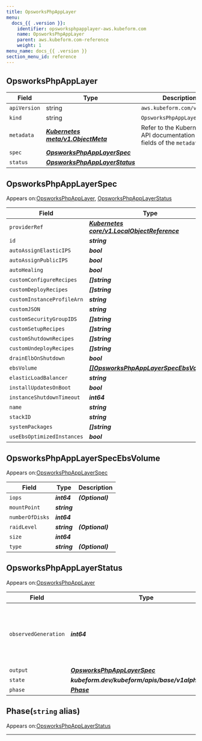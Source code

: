 ```yaml
---
title: OpsworksPhpAppLayer
menu:
  docs_{{ .version }}:
    identifier: opsworksphpapplayer-aws.kubeform.com
    name: OpsworksPhpAppLayer
    parent: aws.kubeform.com-reference
    weight: 1
menu_name: docs_{{ .version }}
section_menu_id: reference
---
```


## OpsworksPhpAppLayer
| Field | Type | Description |
| ------ | ----- | ----------- |
| `apiVersion` | string | `aws.kubeform.com/v1alpha1` |
|    `kind` | string | `OpsworksPhpAppLayer` |
| `metadata` | ***[Kubernetes meta/v1.ObjectMeta](https://v1-18.docs.kubernetes.io/docs/reference/generated/kubernetes-api/v1.18/#objectmeta-v1-meta)***|Refer to the Kubernetes API documentation for the fields of the `metadata` field.|
| `spec` | ***[OpsworksPhpAppLayerSpec](#opsworksphpapplayerspec)***||
| `status` | ***[OpsworksPhpAppLayerStatus](#opsworksphpapplayerstatus)***||
## OpsworksPhpAppLayerSpec

Appears on:[OpsworksPhpAppLayer](#opsworksphpapplayer), [OpsworksPhpAppLayerStatus](#opsworksphpapplayerstatus)

| Field | Type | Description |
| ------ | ----- | ----------- |
| `providerRef` | ***[Kubernetes core/v1.LocalObjectReference](https://v1-18.docs.kubernetes.io/docs/reference/generated/kubernetes-api/v1.18/#localobjectreference-v1-core)***||
| `id` | ***string***||
| `autoAssignElasticIPS` | ***bool***| ***(Optional)*** |
| `autoAssignPublicIPS` | ***bool***| ***(Optional)*** |
| `autoHealing` | ***bool***| ***(Optional)*** |
| `customConfigureRecipes` | ***[]string***| ***(Optional)*** |
| `customDeployRecipes` | ***[]string***| ***(Optional)*** |
| `customInstanceProfileArn` | ***string***| ***(Optional)*** |
| `customJSON` | ***string***| ***(Optional)*** |
| `customSecurityGroupIDS` | ***[]string***| ***(Optional)*** |
| `customSetupRecipes` | ***[]string***| ***(Optional)*** |
| `customShutdownRecipes` | ***[]string***| ***(Optional)*** |
| `customUndeployRecipes` | ***[]string***| ***(Optional)*** |
| `drainElbOnShutdown` | ***bool***| ***(Optional)*** |
| `ebsVolume` | ***[[]OpsworksPhpAppLayerSpecEbsVolume](#opsworksphpapplayerspecebsvolume)***| ***(Optional)*** |
| `elasticLoadBalancer` | ***string***| ***(Optional)*** |
| `installUpdatesOnBoot` | ***bool***| ***(Optional)*** |
| `instanceShutdownTimeout` | ***int64***| ***(Optional)*** |
| `name` | ***string***| ***(Optional)*** |
| `stackID` | ***string***||
| `systemPackages` | ***[]string***| ***(Optional)*** |
| `useEbsOptimizedInstances` | ***bool***| ***(Optional)*** |
## OpsworksPhpAppLayerSpecEbsVolume

Appears on:[OpsworksPhpAppLayerSpec](#opsworksphpapplayerspec)

| Field | Type | Description |
| ------ | ----- | ----------- |
| `iops` | ***int64***| ***(Optional)*** |
| `mountPoint` | ***string***||
| `numberOfDisks` | ***int64***||
| `raidLevel` | ***string***| ***(Optional)*** |
| `size` | ***int64***||
| `type` | ***string***| ***(Optional)*** |
## OpsworksPhpAppLayerStatus

Appears on:[OpsworksPhpAppLayer](#opsworksphpapplayer)

| Field | Type | Description |
| ------ | ----- | ----------- |
| `observedGeneration` | ***int64***| ***(Optional)*** Resource generation, which is updated on mutation by the API Server.|
| `output` | ***[OpsworksPhpAppLayerSpec](#opsworksphpapplayerspec)***| ***(Optional)*** |
| `state` | ***kubeform.dev/kubeform/apis/base/v1alpha1.State***| ***(Optional)*** |
| `phase` | ***[Phase](#phase)***| ***(Optional)*** |
## Phase(`string` alias)

Appears on:[OpsworksPhpAppLayerStatus](#opsworksphpapplayerstatus)

---
